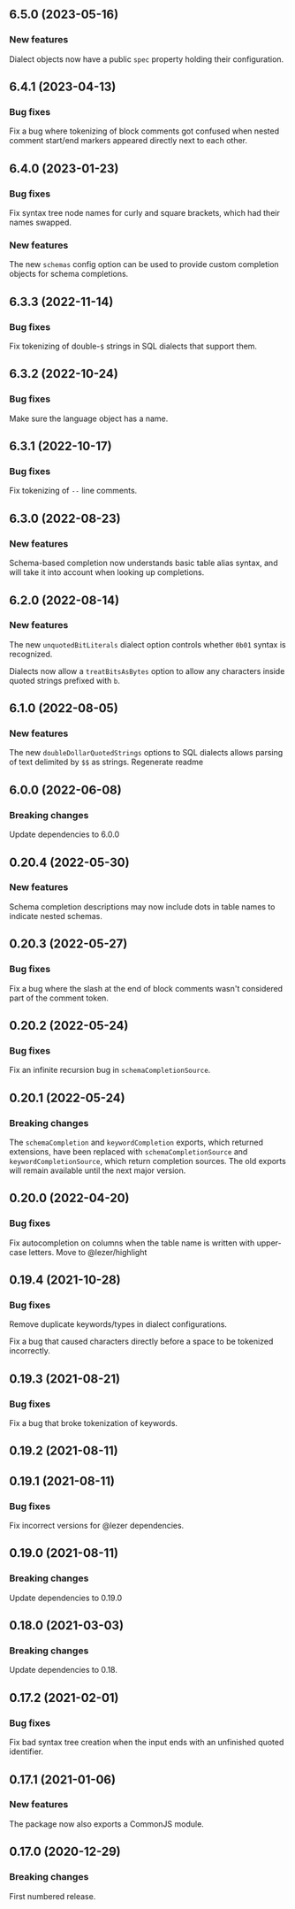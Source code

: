 ## 6.5.0 (2023-05-16)

### New features

Dialect objects now have a public `spec` property holding their configuration.

## 6.4.1 (2023-04-13)

### Bug fixes

Fix a bug where tokenizing of block comments got confused when nested comment start/end markers appeared directly next to each other.

## 6.4.0 (2023-01-23)

### Bug fixes

Fix syntax tree node names for curly and square brackets, which had their names swapped.

### New features

The new `schemas` config option can be used to provide custom completion objects for schema completions.

## 6.3.3 (2022-11-14)

### Bug fixes

Fix tokenizing of double-`$` strings in SQL dialects that support them.

## 6.3.2 (2022-10-24)

### Bug fixes

Make sure the language object has a name.

## 6.3.1 (2022-10-17)

### Bug fixes

Fix tokenizing of `--` line comments.

## 6.3.0 (2022-08-23)

### New features

Schema-based completion now understands basic table alias syntax, and will take it into account when looking up completions.

## 6.2.0 (2022-08-14)

### New features

The new `unquotedBitLiterals` dialect option controls whether `0b01` syntax is recognized.

Dialects now allow a `treatBitsAsBytes` option to allow any characters inside quoted strings prefixed with `b`.

## 6.1.0 (2022-08-05)

### New features

The new `doubleDollarQuotedStrings` options to SQL dialects allows parsing of text delimited by `$$` as strings. Regenerate readme

## 6.0.0 (2022-06-08)

### Breaking changes

Update dependencies to 6.0.0

## 0.20.4 (2022-05-30)

### New features

Schema completion descriptions may now include dots in table names to indicate nested schemas.

## 0.20.3 (2022-05-27)

### Bug fixes

Fix a bug where the slash at the end of block comments wasn't considered part of the comment token.

## 0.20.2 (2022-05-24)

### Bug fixes

Fix an infinite recursion bug in `schemaCompletionSource`.

## 0.20.1 (2022-05-24)

### Breaking changes

The `schemaCompletion` and `keywordCompletion` exports, which returned extensions, have been replaced with `schemaCompletionSource` and `keywordCompletionSource`, which return completion sources. The old exports will remain available until the next major version.

## 0.20.0 (2022-04-20)

### Bug fixes

Fix autocompletion on columns when the table name is written with upper-case letters. Move to @lezer/highlight

## 0.19.4 (2021-10-28)

### Bug fixes

Remove duplicate keywords/types in dialect configurations.

Fix a bug that caused characters directly before a space to be tokenized incorrectly.

## 0.19.3 (2021-08-21)

### Bug fixes

Fix a bug that broke tokenization of keywords.

## 0.19.2 (2021-08-11)

## 0.19.1 (2021-08-11)

### Bug fixes

Fix incorrect versions for @lezer dependencies.

## 0.19.0 (2021-08-11)

### Breaking changes

Update dependencies to 0.19.0

## 0.18.0 (2021-03-03)

### Breaking changes

Update dependencies to 0.18.

## 0.17.2 (2021-02-01)

### Bug fixes

Fix bad syntax tree creation when the input ends with an unfinished quoted identifier.

## 0.17.1 (2021-01-06)

### New features

The package now also exports a CommonJS module.

## 0.17.0 (2020-12-29)

### Breaking changes

First numbered release.

